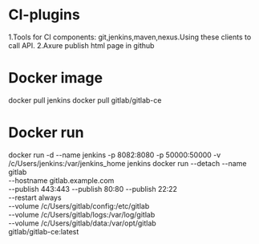 # CI-plugins
1.Tools for CI components: git,jenkins,maven,nexus.Using these clients to call API.
2.Axure publish html page in github

# Docker image
docker pull jenkins
docker pull gitlab/gitlab-ce


# Docker run
docker run -d --name jenkins -p 8082:8080 -p 50000:50000 -v /c/Users/jenkins:/var/jenkins_home jenkins
docker run --detach --name gitlab \
    --hostname gitlab.example.com \
    --publish 443:443 --publish 80:80 --publish 22:22 \
    --restart always \
    --volume /c/Users/gitlab/config:/etc/gitlab \
    --volume /c/Users/gitlab/logs:/var/log/gitlab \
    --volume /c/Users/gitlab/data:/var/opt/gitlab \
    gitlab/gitlab-ce:latest

